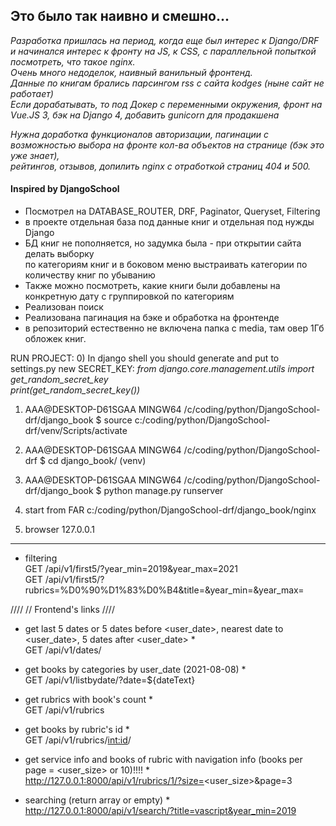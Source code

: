 ## **Это было так наивно и смешно...**
*Разработка пришлась на период, когда еще был интерес к Django/DRF\
и начинался интерес к фронту на JS, к CSS, с параллельной попыткой посмотреть, что такое nginx.\
Очень много недоделок, наивный ванильный фронтенд.\
Данные по книгам брались парсингом rss с сайта kodges (ныне сайт не работает)\
Если дорабатывать, то под Докер с переменными окружения,  фронт на Vue.JS 3, бэк на Django 4, добавить gunicorn для продакшена*

*Нужна доработка функционалов авторизации, пагинации с возможностью выбора на фронте кол-ва объектов на странице (бэк это уже знает),*  
*рейтингов, отзывов, допилить nginx с отработкой страниц 404 и 500.*

#### **Inspired by DjangoSchool**
* Посмотрел на DATABASE_ROUTER, DRF, Paginator, Queryset, Filtering
* в проекте отдельная база под данные книг и отдельная под нужды Django
* БД книг не пополняется, но задумка была - при открытии сайта делать выборку\
  по категориям книг и в боковом меню выстраивать категории по количеству книг по убыванию
* Также можно посмотреть, какие книги были добавлены на конкретную дату с группировкой по категориям
* Реализован поиск
* Реализована пагинация на бэке и обработка на фронтенде
* в репозиторий естественно не включена папка с media, там овер 1Гб обложек книг.


RUN PROJECT:
0) In django shell you should generate and put to settings.py new SECRET_KEY:
*from django.core.management.utils import get_random_secret_key*  \
*print(get_random_secret_key())*

1) AAA@DESKTOP-D61SGAA MINGW64 /c/coding/python/DjangoSchool-drf/django_book
$ source c:/coding/python/DjangoSchool-drf/venv/Scripts/activate

2) AAA@DESKTOP-D61SGAA MINGW64 /c/coding/python/DjangoSchool-drf
$ cd django_book/
(venv)

3) AAA@DESKTOP-D61SGAA MINGW64 /c/coding/python/DjangoSchool-drf/django_book
$ python manage.py runserver

4) start from FAR  c:/coding/python/DjangoSchool-drf/django_book/nginx

5) browser 127.0.0.1

---

* filtering  \
GET /api/v1/first5/?year_min=2019&year_max=2021 \
GET /api/v1/first5/?rubrics=%D0%90%D1%83%D0%B4&title=&year_min=&year_max=

////
// Frontend's links
////
* get last 5 dates or 5 dates before <user_date>, nearest date to <user_date>, 5 dates after <user_date> * \
GET /api/v1/dates/

* get books by categories by user_date (2021-08-08) * \
GET /api/v1/listbydate/?date=${dateText}

* get rubrics with book's count * \
GET /api/v1/rubrics

* get books by rubric's id *\
GET /api/v1/rubrics/<int:id>/

* get service info and books of rubric <id> with navigation info (books per page = <user_size> or 10)!!!! * \
http://127.0.0.1:8000/api/v1/rubrics/1/?size=<user_size>&page=3

* searching (return array or empty) * \
http://127.0.0.1:8000/api/v1/search/?title=vascript&year_min=2019
